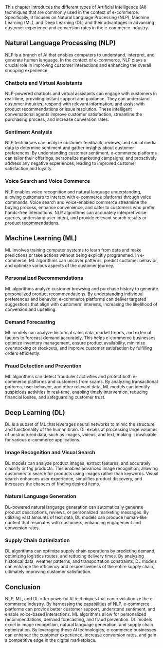
This chapter introduces the different types of Artificial Intelligence (AI) techniques that are commonly used in the context of e-commerce. Specifically, it focuses on Natural Language Processing (NLP), Machine Learning (ML), and Deep Learning (DL) and their advantages in advancing customer experience and conversion rates in the e-commerce industry.

## Natural Language Processing (NLP)

NLP is a branch of AI that enables computers to understand, interpret, and generate human language. In the context of e-commerce, NLP plays a crucial role in improving customer interactions and enhancing the overall shopping experience.

### Chatbots and Virtual Assistants

NLP-powered chatbots and virtual assistants can engage with customers in real-time, providing instant support and guidance. They can understand customer inquiries, respond with relevant information, and assist with product recommendations or issue resolution. These intelligent conversational agents improve customer satisfaction, streamline the purchasing process, and increase conversion rates.

### Sentiment Analysis

NLP techniques can analyze customer feedback, reviews, and social media data to determine sentiment and gather insights about customer preferences. By understanding customer sentiment, e-commerce platforms can tailor their offerings, personalize marketing campaigns, and proactively address any negative experiences, leading to improved customer satisfaction and loyalty.

### Voice Search and Voice Commerce

NLP enables voice recognition and natural language understanding, allowing customers to interact with e-commerce platforms through voice commands. Voice search and voice-enabled commerce streamline the buying process, enhance convenience, and cater to customers who prefer hands-free interactions. NLP algorithms can accurately interpret voice queries, understand user intent, and provide relevant search results or product recommendations.

## Machine Learning (ML)

ML involves training computer systems to learn from data and make predictions or take actions without being explicitly programmed. In e-commerce, ML algorithms can uncover patterns, predict customer behavior, and optimize various aspects of the customer journey.

### Personalized Recommendations

ML algorithms analyze customer browsing and purchase history to generate personalized product recommendations. By understanding individual preferences and behavior, e-commerce platforms can deliver targeted suggestions that align with customers' interests, increasing the likelihood of conversion and upselling.

### Demand Forecasting

ML models can analyze historical sales data, market trends, and external factors to forecast demand accurately. This helps e-commerce businesses optimize inventory management, ensure product availability, minimize overstocking or stockouts, and improve customer satisfaction by fulfilling orders efficiently.

### Fraud Detection and Prevention

ML algorithms can detect fraudulent activities and protect both e-commerce platforms and customers from scams. By analyzing transactional patterns, user behavior, and other relevant data, ML models can identify suspicious activities in real-time, enabling timely intervention, reducing financial losses, and safeguarding customer trust.

## Deep Learning (DL)

DL is a subset of ML that leverages neural networks to mimic the structure and functionality of the human brain. DL excels at processing large volumes of unstructured data, such as images, videos, and text, making it invaluable for various e-commerce applications.

### Image Recognition and Visual Search

DL models can analyze product images, extract features, and accurately classify or tag products. This enables advanced image recognition, allowing customers to search for products using images rather than keywords. Visual search enhances user experience, simplifies product discovery, and increases the chances of finding desired items.

### Natural Language Generation

DL-powered natural language generation can automatically generate product descriptions, reviews, or personalized marketing messages. By utilizing vast amounts of text data, DL models can produce human-like content that resonates with customers, enhancing engagement and conversion rates.

### Supply Chain Optimization

DL algorithms can optimize supply chain operations by predicting demand, optimizing logistics routes, and reducing delivery times. By analyzing historical data, weather patterns, and transportation constraints, DL models can enhance the efficiency and responsiveness of the entire supply chain, ultimately improving customer satisfaction.

## Conclusion

NLP, ML, and DL offer powerful AI techniques that can revolutionize the e-commerce industry. By harnessing the capabilities of NLP, e-commerce platforms can provide better customer support, understand sentiment, and enable voice-based interactions. ML algorithms allow for personalized recommendations, demand forecasting, and fraud prevention. DL models excel in image recognition, natural language generation, and supply chain optimization. By leveraging these AI technologies, e-commerce businesses can enhance the customer experience, increase conversion rates, and gain a competitive edge in the digital marketplace.
